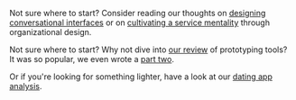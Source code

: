 Not sure where to start? Consider reading our thoughts on [designing conversational interfaces](2017/05/03/conversational.html) or on [cultivating a service mentality](2017/05/20/designing-support.html) through organizational design.

Not sure where to start? Why not dive into [our review](2015/11/23/prototyping.html) of prototyping tools? It was so popular, we even wrote a [part two](2016/05/04/prototyping2.html).

Or if you're looking for something lighter, have a look at our [dating app analysis](http://localhost:4567/blog/2017/07/27/dating-apps.html).
